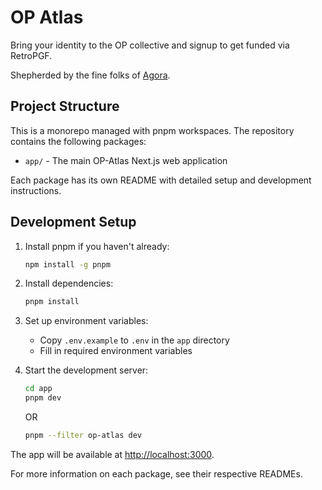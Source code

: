 # OP Atlas

Bring your identity to the OP collective and signup to get funded via RetroPGF.

Shepherded by the fine folks of [Agora](https://voteagora.com).

## Project Structure

This is a monorepo managed with pnpm workspaces. The repository contains the following packages:

- `app/` - The main OP-Atlas Next.js web application

Each package has its own README with detailed setup and development instructions.

## Development Setup

1. Install pnpm if you haven't already:

   ```bash
   npm install -g pnpm
   ```

2. Install dependencies:

   ```bash
   pnpm install
   ```

3. Set up environment variables:

   - Copy `.env.example` to `.env` in the `app` directory
   - Fill in required environment variables

4. Start the development server:

   ```bash
   cd app
   pnpm dev
   ```

   OR

   ```bash
   pnpm --filter op-atlas dev
   ```

The app will be available at [http://localhost:3000](http://localhost:3000).

For more information on each package, see their respective READMEs.
